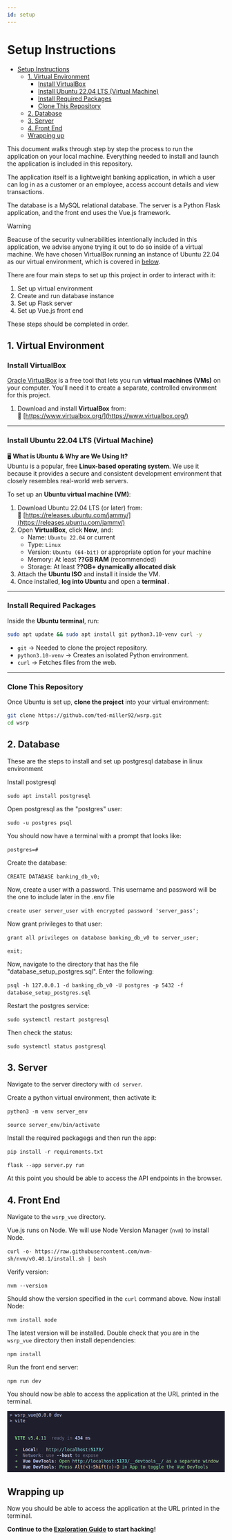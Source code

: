 ```yaml
---
id: setup
---
```


# Setup Instructions

- [Setup Instructions](#setup-instructions)
  - [1. Virtual Environment](#1-virtual-environment)
    - [Install VirtualBox](#install-virtualbox)
    - [Install Ubuntu 22.04 LTS (Virtual Machine)](#install-ubuntu-2204-lts-virtual-machine)
    - [Install Required Packages](#install-required-packages)
    - [Clone This Repository](#clone-this-repository)
  - [2. Database](#2-database)
  - [3. Server](#3-server)
  - [4. Front End](#4-front-end)
  - [Wrapping up](#wrapping-up)

This document walks through step by step the process to run the application on your local machine. Everything needed to install and launch the application is included in this repository. 

The application itself is a lightweight banking application, in which a user can log in as a customer or an employee, access account details and view transactions. 

The database is a MySQL relational database. The server is a Python Flask application, and the front end uses the Vue.js framework. 

> [!WARNING]
> Beacuse of the security vulnerabilities intentionally included in this application, we advise anyone trying it out to do so inside of a virtual machine. We have chosen VirtualBox running an instance of Ubuntu 22.04 as our virtual environment, which is covered in [below](#virtual-environment).

There are four main steps to set up this project in order to interact with it:

1. Set up virtual environment
2. Create and run database instance
3. Set up Flask server
4. Set up Vue.js front end

These steps should be completed in order. 

## 1. Virtual Environment

### Install VirtualBox

[Oracle VirtualBox](https://www.virtualbox.org/) is a free tool that lets you run **virtual machines (VMs)** on your computer. You’ll need it to create a separate, controlled environment for this project.

1. Download and install **VirtualBox** from:  
   🔗 [https://www.virtualbox.org/](https://www.virtualbox.org/)

---

### Install Ubuntu 22.04 LTS (Virtual Machine)

🖥 **What is Ubuntu & Why are We Using It?**  
Ubuntu is a popular, free **Linux-based operating system**. We use it because it provides a secure and consistent development environment that closely resembles real-world web servers.

To set up an **Ubuntu virtual machine (VM)**:

1. Download Ubuntu 22.04 LTS (or later) from:  
   🔗 [https://releases.ubuntu.com/jammy/](https://releases.ubuntu.com/jammy/)
2. Open **VirtualBox**, click **New**, and:
   - Name: `Ubuntu 22.04` or current
   - Type: `Linux`
   - Version: `Ubuntu (64-bit)` or appropriate option for your machine
   - Memory: At least **??GB RAM** (recommended)
   - Storage: At least **??GB+ dynamically allocated disk**
3. Attach the **Ubuntu ISO** and install it inside the VM.
4. Once installed, **log into Ubuntu** and open a **terminal** .

---

### Install Required Packages

Inside the **Ubuntu terminal**, run:

```bash
sudo apt update && sudo apt install git python3.10-venv curl -y
```

- `git` → Needed to clone the project repository.
- `python3.10-venv` → Creates an isolated Python environment.
- `curl` → Fetches files from the web.

---

### Clone This Repository

Once Ubuntu is set up, **clone the project** into your virtual environment:

```bash
git clone https://github.com/ted-miller92/wsrp.git
cd wsrp
```

## 2. Database

These are the steps to install and set up postgresql database in linux environment

Install postgresql

`sudo apt install postgresql`

Open postgresql as the "postgres" user: 

`sudo -u postgres psql `

You should now have a terminal with a prompt that looks like:

`postgres=#`

Create the database:

`CREATE DATABASE banking_db_v0;`

Now, create a user with a password. This username and password will be the one to include later in the .env file 

`create user server_user with encrypted password 'server_pass';`

Now grant privileges to that user: 

`grant all privileges on database banking_db_v0 to server_user;`

`exit;`

Now, navigate to the directory that has the file "database_setup_postgres.sql". Enter the following:

`psql -h 127.0.0.1 -d banking_db_v0 -U postgres -p 5432 -f database_setup_postgres.sql`

Restart the postgres service:

`sudo systemctl restart postgresql`

Then check the status:

`sudo systemctl status postgresql`

## 3. Server

Navigate to the server directory with `cd server`.

Create a python virtual environment, then activate it:

`python3 -m venv server_env`

`source server_env/bin/activate`

Install the required packagegs and then run the app:

`pip install -r requirements.txt`

`flask --app server.py run`

At this point you should be able to access the API endpoints in the browser. 

## 4. Front End

Navigate to the `wsrp_vue` directory.

Vue.js runs on Node. We will use Node Version Manager (`nvm`) to install Node. 

`curl -o- https://raw.githubusercontent.com/nvm-sh/nvm/v0.40.1/install.sh | bash`

Verify version:

`nvm --version`

Should show the version specified in the `curl` command above. Now install Node:

`nvm install node`

The latest version will be installed. Double check that you are in the `wsrp_vue` directory then install dependencies:

`npm install`

Run the front end server:

`npm run dev`

You should now be able to access the application at the URL printed in the terminal. 

![vue serverv output](./images/vue_output.png)

## Wrapping up

Now you should be able to access the application at the URL printed in the terminal. 

**Continue to the [Exploration Guide](exploration_guide.md) to start hacking!**
